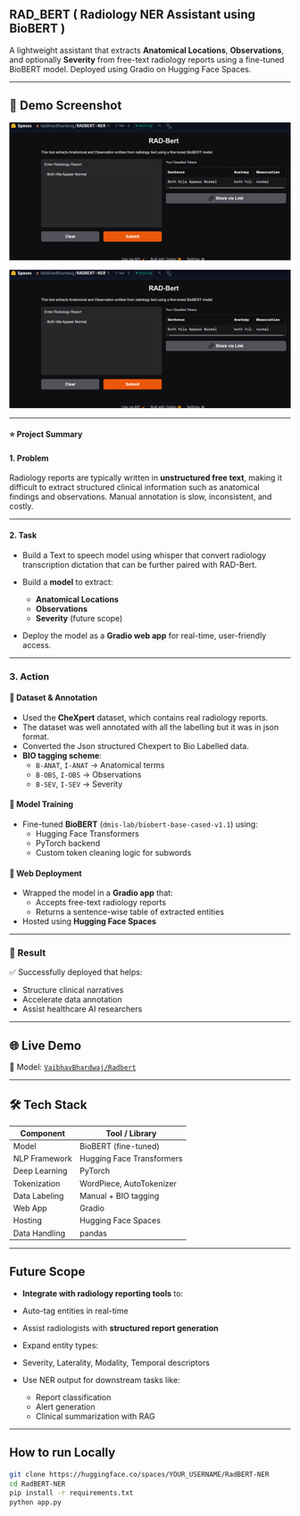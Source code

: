 ## RAD_BERT ( Radiology NER Assistant using BioBERT )

A lightweight  assistant that extracts **Anatomical Locations**, **Observations**, and optionally **Severity** from free-text radiology reports using a fine-tuned BioBERT model. Deployed using Gradio on Hugging Face Spaces.

---
## 📸 Demo Screenshot

![RadBERT NER Demo](Media/Demo01.png)

![RadBERT NER Demo](Media/Demo01.png)

---
#### ⭐ Project Summary

#### 1. Problem

Radiology reports are typically written in **unstructured free text**, making it difficult to extract structured clinical information such as anatomical findings and observations. Manual annotation is slow, inconsistent, and costly.

---

#### 2. Task
- Build a Text to speech model using whisper that convert radiology transcription dictation that can be further paired with RAD-Bert.
- Build a **model** to extract:
  - **Anatomical Locations**
  - **Observations**
  - **Severity** (future scope)

- Deploy the model as a **Gradio web app** for real-time, user-friendly access.

---

### 3. Action

#### 🔹 Dataset & Annotation
- Used the **CheXpert** dataset, which contains real radiology reports.
- The dataset was well annotated with all the labelling but it was in json format.
- Converted the Json structured Chexpert to Bio Labelled data.
- **BIO tagging scheme**:
  - `B-ANAT`, `I-ANAT` → Anatomical terms  
  - `B-OBS`, `I-OBS` → Observations  
  - `B-SEV`, `I-SEV` → Severity

#### 🔹 Model Training
- Fine-tuned **BioBERT** (`dmis-lab/biobert-base-cased-v1.1`) using:
  - Hugging Face Transformers
  - PyTorch backend
  - Custom token cleaning logic for subwords

#### 🔹 Web Deployment
- Wrapped the model in a **Gradio app** that:
  - Accepts free-text radiology reports
  - Returns a sentence-wise table of extracted entities
- Hosted using **Hugging Face Spaces**

---

### 🌟 Result

✅ Successfully deployed  that helps:
- Structure clinical narratives
- Accelerate data annotation
- Assist healthcare AI researchers

---

## 🌐 Live Demo 
🧠 Model: [`VaibhavBhardwaj/Radbert`](https://huggingface.co/spaces/VaibhavBhardwaj/RADBERT-NER)

---

## 🛠️ Tech Stack

| Component        | Tool / Library                            |
|------------------|--------------------------------------------|
| Model            | BioBERT (fine-tuned)                      |
| NLP Framework    | Hugging Face Transformers                 |
| Deep Learning    | PyTorch                                   |
| Tokenization     | WordPiece, AutoTokenizer                  |
| Data Labeling    | Manual + BIO tagging                      |
| Web App          | Gradio                                    |
| Hosting          | Hugging Face Spaces                       |
| Data Handling    | pandas                                    |

---

##  Future Scope

-  **Integrate with radiology reporting tools** to:
  - Auto-tag entities in real-time
  - Assist radiologists with **structured report generation**

-  Expand entity types:
  - Severity, Laterality, Modality, Temporal descriptors

- Use NER output for downstream tasks like:
  - Report classification
  - Alert generation
  - Clinical summarization with RAG

---

## How to run Locally


```bash
git clone https://huggingface.co/spaces/YOUR_USERNAME/RadBERT-NER
cd RadBERT-NER
pip install -r requirements.txt
python app.py

